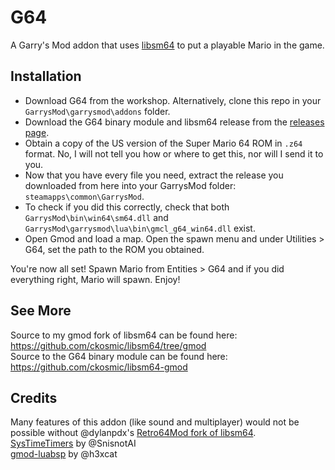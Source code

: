 # G64
A Garry's Mod addon that uses [libsm64](https://github.com/libsm64/libsm64/) to put a playable Mario in the game.

## Installation
- Download G64 from the workshop. Alternatively, clone this repo in your `GarrysMod\garrysmod\addons` folder.
- Download the G64 binary module and libsm64 release from the [releases page](https://github.com/ckosmic/g64/releases/latest).
- Obtain a copy of the US version of the Super Mario 64 ROM in `.z64` format. No, I will not tell you how or where to get this, nor will I send it to you.
- Now that you have every file you need, extract the release you downloaded from here into your GarrysMod folder: `steamapps\common\GarrysMod`.
- To check if you did this correctly, check that both `GarrysMod\bin\win64\sm64.dll` and `GarrysMod\garrysmod\lua\bin\gmcl_g64_win64.dll` exist.
- Open Gmod and load a map. Open the spawn menu and under Utilities > G64, set the path to the ROM you obtained.

You're now all set! Spawn Mario from Entities > G64 and if you did everything right, Mario will spawn. Enjoy!

## See More
Source to my gmod fork of libsm64 can be found here: https://github.com/ckosmic/libsm64/tree/gmod \
Source to the G64 binary module can be found here: https://github.com/ckosmic/libsm64-gmod

## Credits
Many features of this addon (like sound and multiplayer) would not be possible without @dylanpdx's [Retro64Mod fork of libsm64](https://github.com/Retro64Mod/libsm64-retro64/). \
[SysTimeTimers](https://github.com/SnisnotAl/SysTimeTimers) by @SnisnotAI \
[gmod-luabsp](https://github.com/h3xcat/gmod-luabsp/blob/master/luabsp.lua) by @h3xcat